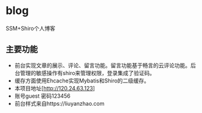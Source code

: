 # blog
SSM+Shiro个人博客
## 主要功能
- 前台实现文章的展示、评论、留言功能。留言功能基于畅言的云评论功能。后台管理的敏感操作有shiro来管理权限，登录集成了验证码。
- 缓存方面使用Ehcache实现Mybatis和Shiro的二级缓存。
- 本项目地址[http://120.24.63.123]
- 账号guest 密码123456
- 前台样式来自https://liuyanzhao.com
